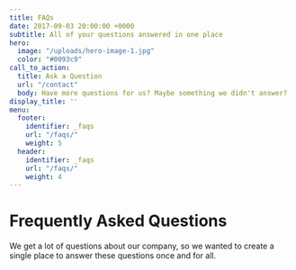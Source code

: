 ```yaml
---
title: FAQs
date: 2017-09-03 20:00:00 +0000
subtitle: All of your questions answered in one place
hero:
  image: "/uploads/hero-image-1.jpg"
  color: "#0093c9"
call_to_action:
  title: Ask a Question
  url: "/contact"
  body: Have more questions for us? Maybe something we didn't answer?
display_title: ''
menu:
  footer:
    identifier: _faqs
    url: "/faqs/"
    weight: 5
  header:
    identifier: _faqs
    url: "/faqs/"
    weight: 4
---
```


# Frequently Asked Questions

We get a lot of questions about our company, so we wanted to create a single place to answer these questions once and for all.
